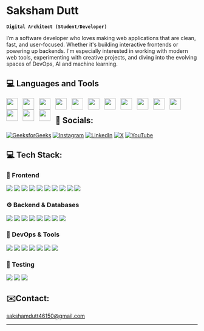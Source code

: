 # Saksham Dutt 

**`Digital Architect (Student/Developer)`**


I’m a software developer who loves making web applications that are clean, fast, and user-focused. Whether it's building interactive frontends or powering up backends. I'm especially interested in working with modern web tools, experimenting with creative projects, and diving into the evolving spaces of DevOps, AI and machine learning.

## 💻 Languages and Tools


<img align="left" width="30px" style="padding-right:10px;" src="https://cdn.jsdelivr.net/gh/devicons/devicon@latest/icons/python/python-original.svg"/>
<img align="left" width="30px" style="padding-right:10px;" src="https://cdn.jsdelivr.net/gh/devicons/devicon@latest/icons/c/c-original.svg" />
<img align="left" width="30px" style="padding-right:10px;" src="https://cdn.jsdelivr.net/gh/devicons/devicon@latest/icons/cplusplus/cplusplus-original.svg" />
<img align="left" width="30px" style="padding-right:10px;" src="https://cdn.jsdelivr.net/gh/devicons/devicon@latest/icons/html5/html5-original.svg" />
<img align="left" width="30px" style="padding-right:10px;" src="https://cdn.jsdelivr.net/gh/devicons/devicon@latest/icons/css3/css3-original.svg" />
<img align="left" width="30px" style="padding-right:10px;" src="https://cdn.jsdelivr.net/gh/devicons/devicon@latest/icons/sass/sass-original.svg" />
<img align="left" width="30px" style="padding-right:10px;" src="https://cdn.jsdelivr.net/gh/devicons/devicon@latest/icons/tailwindcss/tailwindcss-original.svg" />
<img align="left" width="30px" style="padding-right:10px;" src="https://cdn.jsdelivr.net/gh/devicons/devicon@latest/icons/bootstrap/bootstrap-original.svg" />
<img align="left" width="30px" style="padding-right:10px;" src="https://cdn.jsdelivr.net/gh/devicons/devicon@latest/icons/javascript/javascript-original.svg" />
<img align="left" width="30px" style="padding-right:10px;" src="https://cdn.jsdelivr.net/gh/devicons/devicon@latest/icons/react/react-original.svg" />
<img align="left" width="30px" style="padding-right:10px;" src="https://cdn.jsdelivr.net/gh/devicons/devicon@latest/icons/nodejs/nodejs-original.svg" />
<img align="left" width="30px" style="padding-right:10px;" src="https://cdn.jsdelivr.net/gh/devicons/devicon@latest/icons/angular/angular-original.svg" />
<img align="left" width="30px" style="padding-right:10px;" src="https://cdn.jsdelivr.net/gh/devicons/devicon@latest/icons/typescript/typescript-original.svg" />
<img align="left" width="30px" style="padding-right:10px;" src="https://cdn.jsdelivr.net/gh/devicons/devicon@latest/icons/anaconda/anaconda-original.svg" />
<br/>                                        
                    

## 📱 Socials:
[![GeeksforGeeks](https://img.shields.io/badge/GeeksforGeeks-%2300C853.svg?logo=GeeksforGeeks&logoColor=white)]()
[![Instagram](https://img.shields.io/badge/Instagram-%23E4405F.svg?logo=Instagram&logoColor=white)]()
[![LinkedIn](https://img.shields.io/badge/LinkedIn-%230077B5.svg?logo=linkedin&logoColor=white)]() 
[![X](https://img.shields.io/badge/X-black.svg?logo=X&logoColor=white)]() 
[![YouTube](https://img.shields.io/badge/YouTube-%23FF0000.svg?logo=YouTube&logoColor=white)]()

## 💻 Tech Stack:

### 🎨 Frontend  
<p align="left">
  <img src="https://img.shields.io/badge/React-%2320232a.svg?style=for-the-badge&logo=react&logoColor=%2361DAFB" />
  <img src="https://img.shields.io/badge/Next.js-%23000000.svg?style=for-the-badge&logo=next.js&logoColor=white" />
  <img src="https://img.shields.io/badge/Angular-%23DD0031.svg?style=for-the-badge&logo=angular&logoColor=white" />
  <img src="https://img.shields.io/badge/Svelte-%23FF3E00.svg?style=for-the-badge&logo=svelte&logoColor=white" />
  <img src="https://img.shields.io/badge/Redux-%23764ABC.svg?style=for-the-badge&logo=redux&logoColor=white" />
  <img src="https://img.shields.io/badge/Recoil-%2361DAFB.svg?style=for-the-badge&logo=recoil&logoColor=white" />
  <img src="https://img.shields.io/badge/SCSS-%23CC6699.svg?style=for-the-badge&logo=sass&logoColor=white" />
  <img src="https://img.shields.io/badge/TailwindCSS-%2306B6D4.svg?style=for-the-badge&logo=tailwindcss&logoColor=white" />
  <img src="https://img.shields.io/badge/CSS3-%231572B6.svg?style=for-the-badge&logo=css3&logoColor=white" />
  <img src="https://img.shields.io/badge/HTML5-%23E34F26.svg?style=for-the-badge&logo=html5&logoColor=white" />
</p>

### ⚙️ Backend & Databases  
<p align="left">
  <img src="https://img.shields.io/badge/Node.js-%23339933.svg?style=for-the-badge&logo=node.js&logoColor=white" />
  <img src="https://img.shields.io/badge/Express.js-%23404d59.svg?style=for-the-badge&logo=express&logoColor=%2361DAFB" />
  <img src="https://img.shields.io/badge/MongoDB-%2347A248.svg?style=for-the-badge&logo=mongodb&logoColor=white" />
  <img src="https://img.shields.io/badge/PostgreSQL-%23316192.svg?style=for-the-badge&logo=postgresql&logoColor=white" />
  <img src="https://img.shields.io/badge/MySQL-%2300f.svg?style=for-the-badge&logo=mysql&logoColor=white" />
  <img src="https://img.shields.io/badge/Redis-%23DC382D.svg?style=for-the-badge&logo=redis&logoColor=white" />
  <img src="https://img.shields.io/badge/Prisma-%232D3748.svg?style=for-the-badge&logo=prisma&logoColor=white" />
  <img src="https://img.shields.io/badge/ORM-%23121011.svg?style=for-the-badge&logo=sequelize&logoColor=white" />
</p>

### 🚀 DevOps & Tools  
<p align="left">
  <img src="https://img.shields.io/badge/Docker-%232496ED.svg?style=for-the-badge&logo=docker&logoColor=white" />
  <img src="https://img.shields.io/badge/Kubernetes-%23326CE5.svg?style=for-the-badge&logo=kubernetes&logoColor=white" />
  <img src="https://img.shields.io/badge/GitHub_Actions-%232671E5.svg?style=for-the-badge&logo=githubactions&logoColor=white" />
  <img src="https://img.shields.io/badge/Git-%23F05033.svg?style=for-the-badge&logo=git&logoColor=white" />
  <img src="https://img.shields.io/badge/GitHub-%23181717.svg?style=for-the-badge&logo=github&logoColor=white" />
  <img src="https://img.shields.io/badge/Postman-%23FF6C37.svg?style=for-the-badge&logo=postman&logoColor=white" />
  <img src="https://img.shields.io/badge/Figma-%23F24E1E.svg?style=for-the-badge&logo=figma&logoColor=white" />
</p>

### 🧪 Testing  
<p align="left">
  <img src="https://img.shields.io/badge/Jest-%23C21325.svg?style=for-the-badge&logo=jest&logoColor=white" />
  <img src="https://img.shields.io/badge/Cypress-%23E5E5E5.svg?style=for-the-badge&logo=cypress&logoColor=black" />
  <img src="https://img.shields.io/badge/Playwright-%23007ACC.svg?style=for-the-badge&logo=playwright&logoColor=white" />
</p>

## ✉️Contact:
<p align="left"><a href="mailto:sakshamdutt46150@gmail.com"><u>sakshamdutt46150@gmail.com</u></a></p>


---
